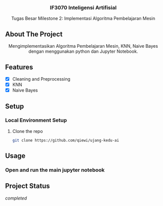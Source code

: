 <a name="readme-top"></a>

<br />
<div align="center">

<h3 align="center">
 IF3070 Inteligensi Artifisial 
</h3>

  <p align="center">
    Tugas Besar Milestone 2: Implementasi Algoritma Pembelajaran Mesin
  </p>
</div>



## About The Project
<p align = "center">
  Mengimplementasikan Algoritma Pembelajaran Mesin, KNN, Naive Bayes dengan menggunakan python dan Jupyter Notebook.
</p>


## Features  
- [x] Cleaning and Preprocessing
- [x] KNN
- [x] Naive Bayes

## Setup

### Local Environment Setup

1. Clone the repo
   ```sh
   git clone https://github.com/qiewi/ujang-kedu-ai
    ```

## Usage  

### Open and run the main jupyter notebook


## Project Status
_completed_

